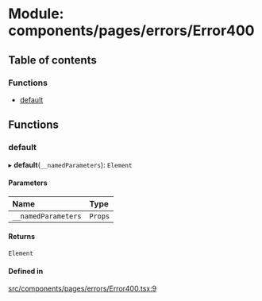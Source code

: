 # Module: components/pages/errors/Error400

## Table of contents

### Functions

- [default](../wiki/components.pages.errors.Error400#default)

## Functions

### default

▸ **default**(`__namedParameters`): `Element`

#### Parameters

| Name | Type |
| :------ | :------ |
| `__namedParameters` | `Props` |

#### Returns

`Element`

#### Defined in

[src/components/pages/errors/Error400.tsx:9](https://github.com/ExperimentsByFileFighter/WebApp-PoC-technical-Documentation/blob/5171d3e/src/components/pages/errors/Error400.tsx#L9)
